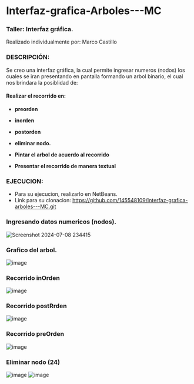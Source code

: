 # Interfaz-grafica-Arboles---MC
### Taller: Interfaz gráfica.

Realizado individualmente por: Marco Castillo

### DESCRIPCIÓN:

Se creo una interfaz gráfica, la cual permite ingresar numeros (nodos) los cuales se iran presentando en pantalla formando un arbol binario, el cual nos brindara la posiblidad de:
#### Realizar el recorrido en:
- **preorden**
- **inorden**
- **postorden**

- **eliminar nodo.**
- **Pintar el arbol de acuerdo al recorrido**
- **Presentar el recorrido de manera textual**


### EJECUCION: 
- Para su ejecucion, realizarlo en NetBeans.
- Link para su clonacion: https://github.com/145548109/Interfaz-grafica-arboles---MC.git

### Ingresando datos numericos (nodos).
![Screenshot 2024-07-08 234415](https://github.com/145548109/Interfaz-grafica-arboles---MC/assets/166523628/1ac9885d-d7f8-410b-a429-e669124d2943)

### Grafico del arbol.
![image](https://github.com/145548109/Interfaz-grafica-arboles---MC/assets/166523628/c8419e22-3e0c-4a7a-a159-b735a0ecbc74)

### Recorrido inOrden
![image](https://github.com/145548109/Interfaz-grafica-arboles---MC/assets/166523628/ceea7f34-3ded-4e0c-9c9f-b7b5bc93bb22)

### Recorrido postRrden
![image](https://github.com/145548109/Interfaz-grafica-arboles---MC/assets/166523628/bbc7924f-2f0f-4f15-88b9-b6f56a344d4c)

### Recorrido preOrden
![image](https://github.com/145548109/Interfaz-grafica-arboles---MC/assets/166523628/86c34dca-97d3-41d0-af71-bef1a9c035dd)

### Eliminar nodo (24)
![image](https://github.com/145548109/Interfaz-grafica-arboles---MC/assets/166523628/7915c8ad-a3e8-4f88-85fd-119b847ac6e4)
![image](https://github.com/145548109/Interfaz-grafica-arboles---MC/assets/166523628/fc068093-f03c-4cd5-b26d-4724f00afba3)
